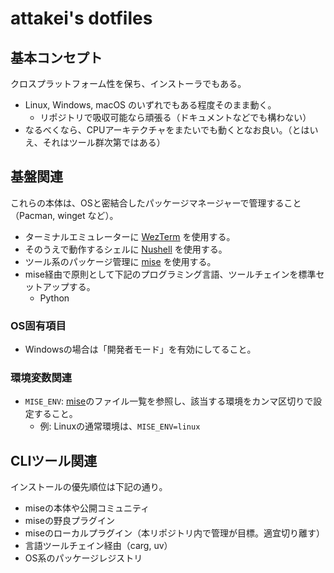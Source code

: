 # attakei's dotfiles

## 基本コンセプト

クロスプラットフォーム性を保ち、インストーラでもある。

* Linux, Windows, macOS のいずれでもある程度そのまま動く。
  * リポジトリで吸収可能なら頑張る（ドキュメントなどでも構わない）
* なるべくなら、CPUアーキテクチャをまたいでも動くとなお良い。（とはいえ、それはツール群次第ではある）

## 基盤関連

これらの本体は、OSと密結合したパッケージマネージャーで管理すること（Pacman, winget など）。

* ターミナルエミュレーターに [WezTerm](https://wezfurlong.org/wezterm/) を使用する。
* そのうえで動作するシェルに [Nushell](https://www.nushell.sh/) を使用する。
* ツール系のパッケージ管理に [mise](https://mise.jdx.dev/) を使用する。
* mise経由で原則として下記のプログラミング言語、ツールチェインを標準セットアップする。
  * Python

### OS固有項目

* Windowsの場合は「開発者モード」を有効にしてること。

### 環境変数関連

- `MISE_ENV`: [mise](./root/.config/mise)のファイル一覧を参照し、該当する環境をカンマ区切りで設定すること。
  - 例: Linuxの通常環境は、`MISE_ENV=linux`

## CLIツール関連

インストールの優先順位は下記の通り。

* miseの本体や公開コミュニティ
* miseの野良プラグイン
* miseのローカルプラグイン（本リポジトリ内で管理が目標。適宜切り離す）
* 言語ツールチェイン経由（carg, uv）
* OS系のパッケージレジストリ
